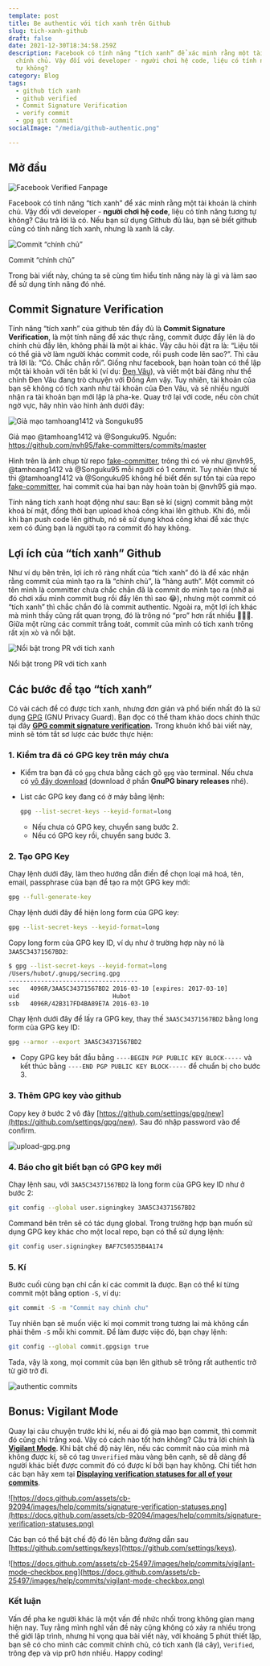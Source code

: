 ```yaml
---
template: post
title: Be authentic với tích xanh trên Github
slug: tich-xanh-github
draft: false
date: 2021-12-30T18:34:58.259Z
description: Facebook có tính năng “tích xanh” để xác minh rằng một tài khoản là
  chính chủ. Vậy đối với developer - người chơi hệ code, liệu có tính năng tương
  tự không?
category: Blog
tags:
  - github tích xanh
  - github verified
  - Commit Signature Verification
  - verify commit
  - gpg git commit
socialImage: "/media/github-authentic.png"

---
```


## Mở đầu

![Facebook Verified Fanpage](./images/facebook-verified.png)

Facebook có tính năng “tích xanh” để xác minh rằng một tài khoản là chính chủ. Vậy đối với developer - **người chơi hệ code**, liệu có tính năng tương tự không? Câu trả lời là có. Nếu bạn sử dụng Github đủ lâu, bạn sẽ biết github cũng có tính năng tích xanh, nhưng là xanh lá cây.

![Commit “chính chủ”](./images/commit-chinh-chu.png)
<figcaption>Commit “chính chủ”</figcaption>

Trong bài viết này, chúng ta sẽ cùng tìm hiểu tính năng này là gì và làm sao để sử dụng tính năng đó nhé.

## Commit Signature Verification

Tính năng “tích xanh” của github tên đầy đủ là **Commit Signature Verification**, là một tính năng để xác thực rằng, commit được đẩy lên là do chính chủ đẩy lên, không phải là một ai khác. Vậy câu hỏi đặt ra là: “Liệu tôi có thể giả vờ làm người khác commit code, rồi push code lên sao?”. Thì câu trả lời là: “Có. Chắc chắn rồi”. Giống như facebook, bạn hoàn toàn có thể lập một tài khoản với tên bất kì (ví dụ: [Đen Vâu](https://www.facebook.com/denvau)), và viết một bài đăng như thể chính Đen Vâu đang trò chuyện với Đồng Âm vậy. Tuy nhiên, tài khoản của bạn sẽ không có tích xanh như tài khoản của Đen Vâu, và sẽ nhiều người nhận ra tài khoản bạn mới lập là pha-ke. Quay trở lại với code, nếu còn chút ngờ vực, hãy nhìn vào hình ảnh dưới đây:

![Giả mạo tamhoang1412 và Songuku95](./images/fake-commits.png)

<figcaption>Giả mạo @tamhoang1412 và @Songuku95. Nguồn: <a href="https://github.com/nvh95/fake-committers/commits/master" target="_blank" rel="nofollow noopener noreferrer">https://github.com/nvh95/fake-committers/commits/master</a></figcaption>

Hình trên là ảnh chụp từ repo [fake-committer](https://github.com/nvh95/fake-committers), trông thì có vẻ như @nvh95, @tamhoang1412 và @Songuku95 mỗi người có 1 commit. Tuy nhiên thực tế thì @tamhoang1412 và @Songuku95 không hề biết đến sự tồn tại của repo [fake-committer](https://github.com/nvh95/fake-committers), hai commit của hai bạn này hoàn toàn bị @nvh95 giả mạo.

Tính năng tích xanh hoạt động như sau: Bạn sẽ kí (sign) commit bằng một khoá bí mật, đồng thời bạn upload khoá công khai lên github. Khi đó, mỗi khi bạn push code lên github, nó sẽ sử dụng khoá công khai để xác thực xem có đúng bạn là người tạo ra commit đó hay không. 

## Lợi ích của “tích xanh” Github

Như ví dụ bên trên, lợi ích rõ ràng nhất của “tích xanh” đó là để xác nhận rằng commit của mình tạo ra là “chính chủ”, là “hàng auth”. Một commit có tên mình là committer chưa chắc chắn đã là commit do mình tạo ra (nhỡ ai đó chơi xấu mình commit bug rồi đẩy lên thì sao 😂), nhưng một commit có “tích xanh” thì chắc chắn đó là commit authentic. Ngoài ra, một lợi ích khác mà mình thấy cũng rất quan trọng, đó là trông nó “pro” hơn rất nhiều 🤣🤣🤣. Giữa một rừng các commit trắng toát, commit của mình có tích xanh trông rất xịn xò và nổi bật.

![Nổi bật trong PR với tích xanh](./images/pr.png)

<figcaption>Nổi bật trong PR với tích xanh</figcaption>

## Các bước để tạo “tích xanh”

Có vài cách để có được tích xanh, nhưng đơn giản và phổ biến nhất đó là sử dụng [GPG](https://gnupg.org/) (GNU Privacy Guard). Bạn đọc có thể tham khảo docs chính thức tại đây **[GPG commit signature verification](https://docs.github.com/en/authentication/managing-commit-signature-verification/about-commit-signature-verification#gpg-commit-signature-verification).** Trong khuôn khổ bài viết này, mình sẽ tóm tắt sơ lược các bước thực hiện:

### 1. Kiểm tra đã có GPG key trên máy chưa

- Kiểm tra bạn đã có `gpg` chưa bằng cách gõ `gpg` vào terminal. Nếu chưa có [vô đây download](https://www.gnupg.org/download/index.html) (download ở phần **GnuPG binary releases** nhé).
- List các GPG key đang có ở máy bằng lệnh:

    ```bash
    gpg --list-secret-keys --keyid-format=long
    ```
  - Nếu chưa có GPG key, chuyển sang bước 2.
  - Nếu có GPG key rồi, chuyển sang bước 3.

### 2. Tạo GPG Key

Chạy lệnh dưới đây, làm theo hướng dẫn điền để chọn loại mã hoá, tên, email, passphrase của bạn để tạo ra một GPG key mới:

```bash
gpg --full-generate-key
```

Chạy lệnh dưới đây để hiện long form của GPG key:

```bash
gpg --list-secret-keys --keyid-format=long
```

Copy long form của GPG key ID, ví dụ như ở trường hợp này nó là `3AA5C34371567BD2`:

```bash
$ gpg --list-secret-keys --keyid-format=long
/Users/hubot/.gnupg/secring.gpg
------------------------------------
sec   4096R/3AA5C34371567BD2 2016-03-10 [expires: 2017-03-10]
uid                          Hubot 
ssb   4096R/42B317FD4BA89E7A 2016-03-10
```

Chạy lệnh dưới đây để lấy ra GPG key, thay thế `3AA5C34371567BD2` bằng long form của GPG key ID:

```bash
gpg --armor --export 3AA5C34371567BD2
```

- Copy GPG key bắt đầu bằng `----BEGIN PGP PUBLIC KEY BLOCK-----` và kết thúc bằng `----END PGP PUBLIC KEY BLOCK-----` để chuẩn bị cho bước 3.

### 3. Thêm GPG key vào github

Copy key ở bước 2 vô đây [https://github.com/settings/gpg/new](https://github.com/settings/gpg/new). Sau đó nhập password vào để confirm.

![upload-gpg.png](./images/upload-gpg.png)

### 4. Báo cho git biết bạn có GPG key mới

Chạy lệnh sau, với `3AA5C34371567BD2` là long form của GPG key ID như ở bước 2:

```bash
git config --global user.signingkey 3AA5C34371567BD2
```

Command bên trên sẽ có tác dụng global. Trong trường hợp bạn muốn sử dụng GPG key khác cho một local repo, bạn có thể sử dụng lệnh:

```bash
git config user.signingkey BAF7C50535B4A174
```

### 5. Kí

Bước cuối cùng bạn chỉ cần kí các commit là được. Bạn có thể kí từng commit một bằng option `-S`, ví dụ:

```bash
git commit -S -m "Commit nay chinh chu"
```

Tuy nhiên bạn sẽ muốn việc kí mọi commit trong tương lai mà không cần phải thêm `-S` mỗi khi commit. Để làm được việc đó, bạn chạy lệnh:

```bash
git config --global commit.gpgsign true
```

Tada, vậy là xong, mọi commit của bạn lên github sẽ trông rất authentic trở từ giờ trở đi.

![authentic commits](./images/verified.png)

## Bonus: Vigilant Mode

Quay lại câu chuyện trước khi kí, nếu ai đó giả mạo bạn commit, thì commit đó cũng chỉ trắng xoá. Vậy có cách nào tốt hơn không? Câu trả lời chính là **[Vigilant Mode](https://docs.github.com/en/authentication/managing-commit-signature-verification/displaying-verification-statuses-for-all-of-your-commits)**. Khi bật chế độ này lên, nếu các commit nào của mình mà không được kí, sẽ có tag `Unverified` màu vàng bên cạnh, sẽ dễ dàng để người khác biết được commit đó có được kí bởi bạn hay không. Chi tiết hơn các bạn hãy xem tại **[Displaying verification statuses for all of your commits](https://docs.github.com/en/authentication/managing-commit-signature-verification/displaying-verification-statuses-for-all-of-your-commits)**. 

![https://docs.github.com/assets/cb-92094/images/help/commits/signature-verification-statuses.png](https://docs.github.com/assets/cb-92094/images/help/commits/signature-verification-statuses.png)

Các bạn có thể bật chế độ đó lên bằng đường dẫn sau [https://github.com/settings/keys](https://github.com/settings/keys).

 

![https://docs.github.com/assets/cb-25497/images/help/commits/vigilant-mode-checkbox.png](https://docs.github.com/assets/cb-25497/images/help/commits/vigilant-mode-checkbox.png)

### Kết luận

Vấn đề pha ke người khác là một vấn đề nhức nhối trong không gian mạng hiện nay. Tuy rằng mình nghĩ vấn đề này cũng không có xảy ra nhiều trong thế giới lập trình, nhưng hi vọng qua bài viết này, với khoảng 5 phút thiết lập, bạn sẽ có cho mình các commit chính chủ, có tích xanh (lá cây), `Verified`, trông đẹp và vip pr0 hơn nhiều. Happy coding!